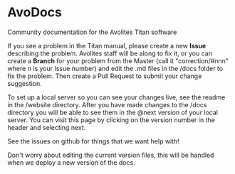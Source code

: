 # AvoDocs
Community documentation for the Avolites Titan software

If you see a problem in the Titan manual, please create
a new **Issue** describing the problem. Avolites staff
will be along to fix it, or you can create a **Branch** for
your problem from the Master (call it "correction/#nnn" where n is your
Issue number) and edit the .md files in the /docs folder to
fix the problem. Then create a Pull Request to submit
your change suggestion.

To set up a local server so you can see your changes live, 
see the readme in the /website directory.
After you have made changes to the /docs directory you 
will be able to see them in the @next version of your local server.
You can visit this page by clicking on the version number 
in the header and selecting next.

See the issues on github for things that we want help with!

Don't worry about editing the current version files, this will 
be handled when we deploy a new version of the docs.
